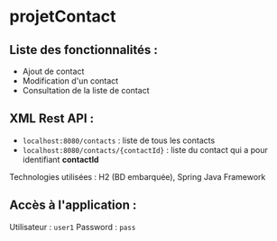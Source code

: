 # projetContact



Liste des fonctionnalités : 
-----------------------------
* Ajout de contact
* Modification d'un contact
* Consultation de la liste de contact 

XML Rest API : 
-----------------------------
* `localhost:8080/contacts` : liste de tous les contacts 
* `localhost:8080/contacts/{contactId}` : liste du contact qui a pour identifiant **contactId**

Technologies utilisées : H2 (BD embarquée), Spring Java Framework 

Accès à l'application : 
-----------------------------
Utilisateur : `user1`
Password : `pass`
